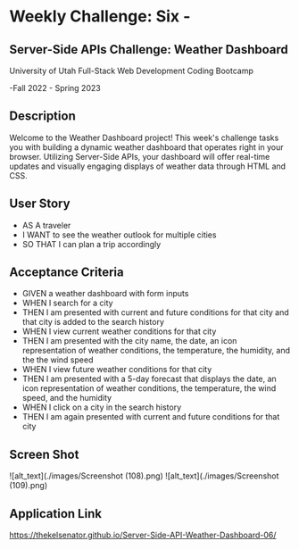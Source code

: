 # Weekly Challenge: Six -

## Server-Side APIs Challenge: Weather Dashboard

University of Utah
Full-Stack Web Development Coding Bootcamp

-Fall 2022 - Spring 2023

## Description

  Welcome to the Weather Dashboard project! This week's challenge tasks you with building a dynamic weather dashboard that operates right in your browser. Utilizing Server-Side APIs, your dashboard will offer real-time updates and visually engaging displays of weather data through HTML and CSS.

## User Story

  * AS A traveler
  * I WANT to see the weather outlook for multiple cities
  * SO THAT I can plan a trip accordingly

## Acceptance Criteria 

  * GIVEN a weather dashboard with form inputs
  * WHEN I search for a city
  * THEN I am presented with current and future conditions for that city  and that city is added to the search history
  * WHEN I view current weather conditions for that city
  * THEN I am presented with the city name, the date, an icon representation of weather conditions, the temperature, the humidity, and the the wind speed
  * WHEN I view future weather conditions for that city
  * THEN I am presented with a 5-day forecast that displays the date, an icon representation of weather conditions, the temperature, the wind speed, and the humidity
  * WHEN I click on a city in the search history
  * THEN I am again presented with current and future conditions for that city

## Screen Shot

![alt_text](./images/Screenshot (108).png)
![alt_text](./images/Screenshot (109).png)

## Application Link

https://thekelsenator.github.io/Server-Side-API-Weather-Dashboard-06/
